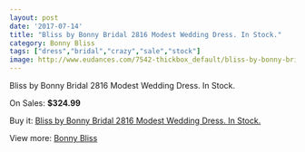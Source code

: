 ```yaml
---
layout: post
date: '2017-07-14'
title: "Bliss by Bonny Bridal 2816 Modest Wedding Dress. In Stock."
category: Bonny Bliss
tags: ["dress","bridal","crazy","sale","stock"]
image: http://www.eudances.com/7542-thickbox_default/bliss-by-bonny-bridal-2816-modest-wedding-dress-in-stock.jpg
---
```

Bliss by Bonny Bridal 2816 Modest Wedding Dress. In Stock.

On Sales: **$324.99**
<a href="https://www.eudances.com/en/bonny-bliss/2674-bliss-by-bonny-bridal-2816-modest-wedding-dress-in-stock.html"><amp-img layout="responsive" width="600" height="600" src="//www.eudances.com/7542-thickbox_default/bliss-by-bonny-bridal-2816-modest-wedding-dress-in-stock.jpg" alt="Bliss by Bonny Bridal 2816 Modest Wedding Dress. In Stock. 0" /></a>
<a href="https://www.eudances.com/en/bonny-bliss/2674-bliss-by-bonny-bridal-2816-modest-wedding-dress-in-stock.html"><amp-img layout="responsive" width="600" height="600" src="//www.eudances.com/7544-thickbox_default/bliss-by-bonny-bridal-2816-modest-wedding-dress-in-stock.jpg" alt="Bliss by Bonny Bridal 2816 Modest Wedding Dress. In Stock. 1" /></a>
<a href="https://www.eudances.com/en/bonny-bliss/2674-bliss-by-bonny-bridal-2816-modest-wedding-dress-in-stock.html"><amp-img layout="responsive" width="600" height="600" src="//www.eudances.com/7543-thickbox_default/bliss-by-bonny-bridal-2816-modest-wedding-dress-in-stock.jpg" alt="Bliss by Bonny Bridal 2816 Modest Wedding Dress. In Stock. 2" /></a>

Buy it: [Bliss by Bonny Bridal 2816 Modest Wedding Dress. In Stock.](https://www.eudances.com/en/bonny-bliss/2674-bliss-by-bonny-bridal-2816-modest-wedding-dress-in-stock.html "Bliss by Bonny Bridal 2816 Modest Wedding Dress. In Stock.")

View more: [Bonny Bliss](https://www.eudances.com/en/40-bonny-bliss "Bonny Bliss")
